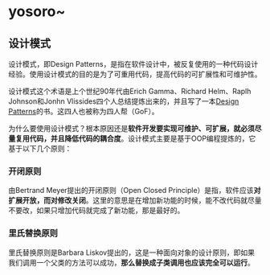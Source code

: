 # yosoro~

## 设计模式

设计模式，即Design Patterns，是指在软件设计中，被反复使用的一种代码设计经验。使用设计模式的目的是为了可重用代码，提高代码的可扩展性和可维护性。

设计模式这个术语是上个世纪90年代由Erich Gamma、Richard Helm、Raplh Johnson和Jonhn Vlissides四个人总结提炼出来的，并且写了一本[Design Patterns](https://en.wikipedia.org/wiki/Design_Patterns)的书。这四人也被称为四人帮（GoF）。

为什么要使用设计模式？根本原因还是**软件开发要实现可维护、可扩展，就必须尽量复用代码，并且降低代码的耦合度**。设计模式主要是基于OOP编程提炼的，它基于以下几个原则：

### 开闭原则

由Bertrand Meyer提出的开闭原则（Open Closed Principle）是指，软件应该**对扩展开放，而对修改关闭**。这里的意思是在增加新功能的时候，能不改代码就尽量不要改，如果只增加代码就完成了新功能，那是最好的。

### 里氏替换原则

里氏替换原则是Barbara Liskov提出的，这是一种面向对象的设计原则，即如果我们调用一个父类的方法可以成功，**那么替换成子类调用也应该完全可以运行**。